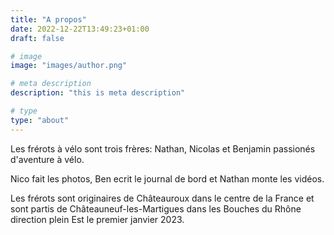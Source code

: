 ```yaml
---
title: "A propos"
date: 2022-12-22T13:49:23+01:00
draft: false

# image
image: "images/author.png"

# meta description
description: "this is meta description"

# type
type: "about"
---
```


Les frérots à vélo sont trois frères: Nathan, Nicolas et Benjamin passionés d'aventure à vélo.

Nico fait les photos, Ben ecrit le journal de bord et Nathan monte les vidéos.

Les frérots sont originaires de Châteauroux dans le centre de la France et sont partis de
Châteauneuf-les-Martigues dans les Bouches du Rhône direction plein Est le premier janvier 2023.
